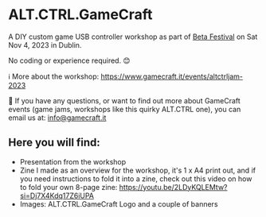# ALT.CTRL.GameCraft 

A DIY custom game USB controller workshop as part of [Beta Festival](https://betafestival.ie/) on Sat Nov 4, 2023 in Dublin.

No coding or experience required. 😊

ℹ️ More about the workshop: https://www.gamecraft.it/events/altctrljam-2023

📧 If you have any questions, or want to find out more about GameCraft events (game jams, workshops like this quirky ALT.CTRL one), you can email us at: info@gamecraft.it

## Here you will find:

* Presentation from the workshop
* Zine I made as an overview for the workshop, it's 1 x A4 print out, and if you need instructions to fold it into a zine, check out this video on how to fold your own 8-page zine: https://youtu.be/2LDyKQLEMtw?si=Dj7X4Kdq17Z6iUPA
* Images: ALT.CTRL.GameCraft Logo and a couple of banners